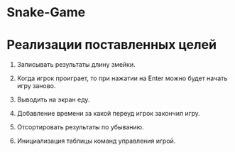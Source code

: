 # Snake-Game

# Реализации поставленных целей

1. Записывать  результаты  длину змейки.

2. Когда игрок проиграет, то при нажатии на Enter можно будет начать игру заново.

3. Выводить на экран еду.

4. Добавление времени за какой переуд игрок закончил игру.

5. Отсортировать результаты по убыванию.

6. Инициализация таблицы команд управления игрой.
